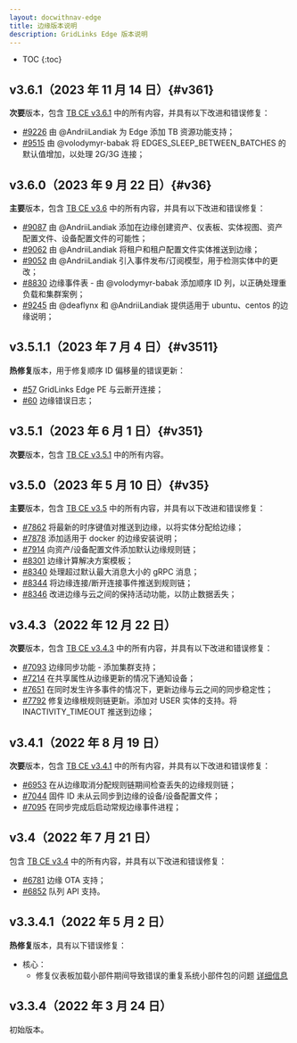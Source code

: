 ```yaml
---
layout: docwithnav-edge
title: 边缘版本说明
description: GridLinks Edge 版本说明
---
```


* TOC
{:toc}

## v3.6.1（2023 年 11 月 14 日）{#v361}

**次要**版本，包含 [TB CE v3.6.1](/docs/reference/releases/#v361) 中的所有内容，并具有以下改进和错误修复：

* [#9226](https://github.com/thingsboard/thingsboard/pull/9226) 由 @AndriiLandiak 为 Edge 添加 TB 资源功能支持；
* [#9515](https://github.com/thingsboard/thingsboard/pull/9515) 由 @volodymyr-babak 将 EDGES_SLEEP_BETWEEN_BATCHES 的默认值增加，以处理 2G/3G 连接；

## v3.6.0（2023 年 9 月 22 日）{#v36}

**主要**版本，包含 [TB CE v3.6](/docs/reference/releases/#v36) 中的所有内容，并具有以下改进和错误修复：

* [#9087](https://github.com/thingsboard/thingsboard/pull/9087) 由 @AndriiLandiak 添加在边缘创建资产、仪表板、实体视图、资产配置文件、设备配置文件的可能性；
* [#9062](https://github.com/thingsboard/thingsboard/pull/9062) 由 @AndriiLandiak 将租户和租户配置文件实体推送到边缘；
* [#9052](https://github.com/thingsboard/thingsboard/pull/9052) 由 @AndriiLandiak 引入事件发布/订阅模型，用于检测实体中的更改；
* [#8830](https://github.com/thingsboard/thingsboard/pull/8830) 边缘事件表 - 由 @volodymyr-babak 添加顺序 ID 列，以正确处理重负载和集群案例；
* [#9245](https://github.com/thingsboard/thingsboard/pull/9245) 由 @deaflynx 和 @AndriiLandiak 提供适用于 ubuntu、centos 的边缘说明；

## v3.5.1.1（2023 年 7 月 4 日）{#v3511}

**热修复**版本，用于修复顺序 ID 偏移量的错误更新：

* [#57](https://github.com/thingsboard/thingsboard-edge/issues/57) GridLinks Edge PE 与云断开连接；
* [#60](https://github.com/thingsboard/thingsboard-edge/issues/60) 边缘错误日志；

## v3.5.1（2023 年 6 月 1 日）{#v351}

**次要**版本，包含 [TB CE v3.5.1](/docs/reference/releases/#v351) 中的所有内容。

## v3.5.0（2023 年 5 月 10 日）{#v35}

**主要**版本，包含 [TB CE v3.5](/docs/reference/releases/#v35) 中的所有内容，并具有以下改进和错误修复：

* [#7862](https://github.com/thingsboard/thingsboard/pull/7862) 将最新的时序键值对推送到边缘，以将实体分配给边缘；
* [#7878](https://github.com/thingsboard/thingsboard/pull/7878) 添加适用于 docker 的边缘安装说明；
* [#7914](https://github.com/thingsboard/thingsboard/pull/7914) 向资产/设备配置文件添加默认边缘规则链；
* [#8301](https://github.com/thingsboard/thingsboard/pull/8301) 边缘计算解决方案模板；
* [#8340](https://github.com/thingsboard/thingsboard/pull/8340) 处理超过默认最大消息大小的 gRPC 消息；
* [#8344](https://github.com/thingsboard/thingsboard/pull/8344) 将边缘连接/断开连接事件推送到规则链；
* [#8346](https://github.com/thingsboard/thingsboard/pull/8346) 改进边缘与云之间的保持活动功能，以防止数据丢失；

## v3.4.3（2022 年 12 月 22 日）

**次要**版本，包含 [TB CE v3.4.3](/docs/reference/releases/#v343-december-21-2022) 中的所有内容，并具有以下改进和错误修复：

* [#7093](https://github.com/thingsboard/thingsboard/pull/7093) 边缘同步功能 - 添加集群支持；
* [#7214](https://github.com/thingsboard/thingsboard/pull/7214) 在共享属性从边缘更新的情况下通知设备；
* [#7651](https://github.com/thingsboard/thingsboard/pull/7651) 在同时发生许多事件的情况下，更新边缘与云之间的同步稳定性；
* [#7792](https://github.com/thingsboard/thingsboard/pull/7792) 修复边缘根规则链更新。添加对 USER 实体的支持。将 INACTIVITY_TIMEOUT 推送到边缘；

## v3.4.1（2022 年 8 月 19 日）

**次要**版本，包含 [TB CE v3.4.1](/docs/reference/releases/#v341-august-18-2022) 中的所有内容，并具有以下改进和错误修复：

* [#6953](https://github.com/thingsboard/thingsboard/pull/6953) 在从边缘取消分配规则链期间检查丢失的边缘规则链；
* [#7044](https://github.com/thingsboard/thingsboard/pull/7044) 固件 ID 未从云同步到边缘的设备/设备配置文件；
* [#7095](https://github.com/thingsboard/thingsboard/pull/7095) 在同步完成后启动常规边缘事件进程；

## v3.4（2022 年 7 月 21 日）

包含 [TB CE v3.4](/docs/reference/releases/#v34-july-19-2022) 中的所有内容，并具有以下改进和错误修复：

* [#6781](https://github.com/thingsboard/thingsboard/pull/6781) 边缘 OTA 支持；
* [#6852](https://github.com/thingsboard/thingsboard/pull/6852) 队列 API 支持。

## v3.3.4.1（2022 年 5 月 2 日）

**热修复**版本，具有以下错误修复：
* 核心：
    * 修复仪表板加载小部件期间导致错误的重复系统小部件包的问题 [详细信息](https://github.com/thingsboard/thingsboard-edge/issues/5)

## v3.3.4（2022 年 3 月 24 日）

初始版本。
